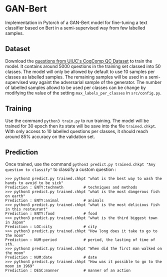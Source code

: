 # GAN-Bert

Implementation in Pytorch of a GAN-Bert model for fine-tuning a text classifier based on Bert in a semi-supervised way from few labelled samples.


## Dataset

Download the [questions from UIUC's CogComp QC Dataset](https://github.com/amankedia/Question-Classification) to train the model.
It contains around 5000 questions in the training set classed into 50 classes.
The model will only be allowed by default to use 10 samples per classes as labelled samples.
The remaining samples will be used in a semi-supervised way againt the adversarial sample of the generator.
The number of labelled samples allowd to be used per classes can be change by modifying the value of the setting `max_labels_per_classes` in `src/config.py`.

## Training

Use the command `python3 train.py` to run training.
The model will be trained for 30 epoch then its state will be save into the file `trained.chkpt`.
With only access to 10 labelled questions per classes, it should reach around 85% accuracy on the validation set.

## Prediction

Once trained, use the command `python3 predict.py trained.chkpt "Any question to classify"` to classify a custom question :

```
>>> python3 predict.py trained.chkpt "what is the best way to wash the hands to avoid to be sick"
Prediction : ENTY:techmeth         # techniques and methods
>>> python3 predict.py trained.chkpt "what is the most dangerous fish on earth"
Prediction : ENTY:animal           # animals
>>> python3 predict.py trained.chkpt "what is the most delicious fish in this restaurant"
Prediction : ENTY:food             # food
>>> python3 predict.py trained.chkpt "what is the third biggest town in Japan"
Prediction : LOC:city              # city
>>> python3 predict.py trained.chkpt "How long does it take to go to the moon"
Prediction : NUM:period            # period, the lasting of time of sth.
>>> python3 predict.py trained.chkpt "When did the first man walked on the moon"
Prediction : NUM:date              # date
>>> python3 predict.py trained.chkpt "How was it possible to go to the moon im 1969"
Prediction : DESC:manner           # manner of an action
```
